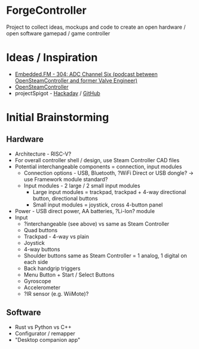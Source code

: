 # ForgeController
Project to collect ideas, mockups and code to create an open hardware / open software gamepad / game controller

# Ideas / Inspiration

- [Embedded.FM - 304: ADC Channel Six (podcast between OpenSteamController and former Valve Engineer)](https://www.youtube.com/watch?v=q1jXlFICQzs)
- [OpenSteamController](https://github.com/greggersaurus/OpenSteamController)
- projectSpigot - [Hackaday](https://hackaday.io/project/177789/) / [GitHub](https://github.com/ryanayoung/projectSpigot)

# Initial Brainstorming

## Hardware

- Architecture - RISC-V?
- For overall controller shell / design, use Steam Controller CAD files
- Potential interchangeable components = connection, input modules
  - Connection options - USB, Bluetooth, ?WiFi Direct or USB dongle? &rarr; use Framework module standard?
  - Input modules - 2 large / 2 small input modules
    - Large input modules = trackpad, trackpad + 4-way directional button, directional buttons
    - Small input modules = joystick, cross 4-button panel
- Power - USB direct power, AA batteries, ?Li-Ion? module
- Input
  - ?interchangeable (see above) vs same as Steam Controller
  - Quad buttons
  - Trackpad - 4-way vs plain
  - Joystick
  - 4-way buttons
  - Shoulder buttons same as Steam Controller = 1 analog, 1 digital on each side
  - Back handgrip triggers 
  - Menu Button + Start / Select Buttons
  - Gyroscope
  - Accelerometer
  - ?IR sensor (e.g. WiiMote)?

## Software

- Rust vs Python vs C++
- Configurator / remapper
- "Desktop companion app"
